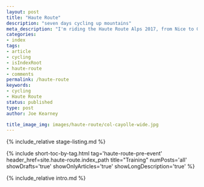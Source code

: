 ```yaml
---
layout: post
title: "Haute Route"
description: "seven days cycling up mountains"
meta_description: "I'm riding the Haute Route Alps 2017, from Nice to Geneva through the mountains. This describes what it is and how much it's going to hurt."
categories:
- index
tags:
- article
- cycling
- isIndexRoot
- haute-route
- comments
permalink: /haute-route
keywords:
- cycling
- Haute Route
status: published
type: post
author: Joe Kearney

title_image_img: images/haute-route/col-cayolle-wide.jpg
---
```


[hra-2017]: http://www.hauteroute.org/events/overview/alps-2017
[too-many-pretty]: /posts/too-many-pretty
[marmotte-2014]: https://www.strava.com/activities/162776013
[marmotte-2016]: https://www.strava.com/activities/627740014
[msr-2016]: https://www.strava.com/activities/599634295

{% include_relative stage-listing.md %}

{% include short-toc-by-tag.html tag='haute-route-pre-event' header_href=site.haute-route.index_path title="Training" numPosts='all' showDrafts='true' showOnlyArticles='true' showLongDescription='true' %}

{% include_relative intro.md %}
